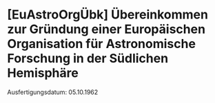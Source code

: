 # [EuAstroOrgÜbk] Übereinkommen zur Gründung einer Europäischen Organisation für Astronomische Forschung in der Südlichen Hemisphäre

Ausfertigungsdatum: 05.10.1962

 
